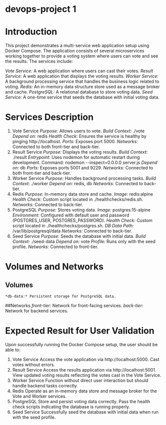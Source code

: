 # devops-project 1
# Introduction
This project demonstrates a multi-service web application setup using Docker Compose. The application consists of several microservices working together to provide a voting system where users can vote and see the results. The services include:

*Vote Service:* A web application where users can cast their votes.
*Result Service:* A web application that displays the voting results.
*Worker Service:* A background processing service that handles the business logic related to voting.
*Redis:* An in-memory data structure store used as a message broker and cache.
*PostgreSQL:* A relational database to store voting data.
*Seed Service:* A one-time service that seeds the database with initial voting data.

# Services Description

1. Vote Service
    *Purpose:* Allows users to vote.
    *Build Context:* ./vote
    *Depend on:* redis
    *Health Check:* Ensures the service is healthy by pinging http://localhost.
    *Ports:* Exposes port 5000.
    *Networks:* Connected to both front-tier and back-tier.
2. Result Service
    *Purpose:* Displays the voting results.
    *Build Context:* ./result
    *Entrypoint:* Uses nodemon for automatic restart during development. Command: nodemon --inspect=0.0.0.0 server.js
    *Depend on:* db
    *Ports:* Exposes ports 5001 and 9229.
    *Networks:* Connected to both front-tier and back-tier.
3. Worker Service
    *Purpose:* Handles background processing tasks.
    *Build Context:* ./worker
    *Depend on:* redis, db
    *Networks:* Connected to back-tier.
4. Redis
    *Purpose:* In-memory data store and cache.
    *Image:* redis:alpine
    *Health Check:* Custom script located in ./healthchecks/redis.sh.
    *Networks:* Connected to back-tier.
5. PostgreSQL
    *Purpose:* Stores voting data.
    *Image:* postgres:15-alpine
    *Environment:* Configured with default user and password (POSTGRES_USER, POSTGRES_PASSWORD).
    *Health Check:* Custom script located in ./healthchecks/postgres.sh.
    *DB Data Path:* /var/lib/postgresql/data
    *Networks:* Connected to back-tier.
6. Seed Service
    *Purpose:* Seeds the database with initial data.
    *Build Context:* ./seed-data
    *Depend on:* vote
    *Profile:* Runs only with the seed profile.
    *Networks:* Connected to front-tier.

# Volumes and Networks
## Volumes
    *db-data:* Persistent storage for PostgreSQL data.

##Networks
    *front-tier:* Network for front-facing services.
    *back-tier:* Network for backend services.

# Expected Result for User Validation
Upon successfully running the Docker Compose setup, the user should be able to:

1. Vote Service
Access the vote application via http://localhost:5000.
Cast votes without errors.
2. Result Service
Access the results application via http://localhost:5001.
View updated voting results reflecting the votes cast in the Vote Service.
3. Worker Service
Function without direct user interaction but should handle backend tasks correctly.
4. Redis
Operate as an in-memory data store and message broker for the Vote and Worker services.
5. PostgreSQL
Store and persist voting data correctly.
Pass the health check scripts indicating the database is running properly.
6. Seed Service
Successfully seed the database with initial data when run with the seed profile.